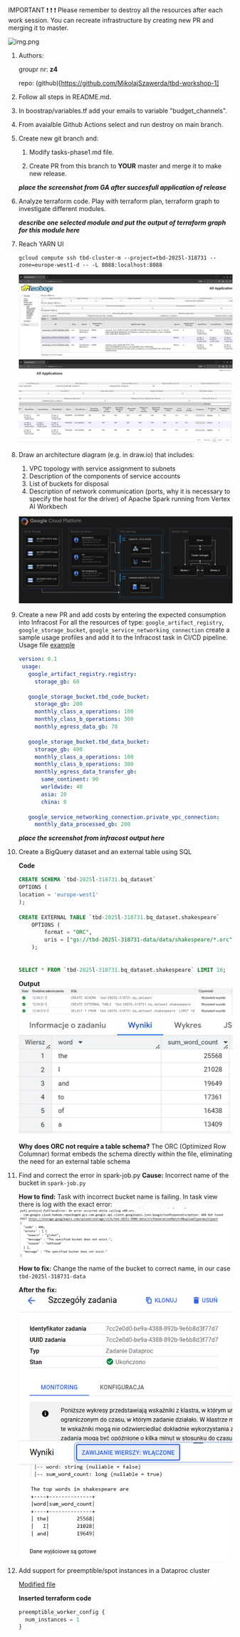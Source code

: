 IMPORTANT ❗ ❗ ❗ Please remember to destroy all the resources after each work session. You can recreate infrastructure by creating new PR and merging it to master.
  
![img.png](doc/figures/destroy.png)

1. Authors:

   groupr nr: **z4**

   repo: (github)[https://github.com/MikolajSzawerda/tbd-workshop-1]

2. Follow all steps in README.md.

3. In boostrap/variables.tf add your emails to variable "budget_channels".

4. From avaialble Github Actions select and run destroy on main branch.
   
5. Create new git branch and:
    1. Modify tasks-phase1.md file.
    
    2. Create PR from this branch to **YOUR** master and merge it to make new release. 
    
    ***place the screenshot from GA after succesfull application of release***


6. Analyze terraform code. Play with terraform plan, terraform graph to investigate different modules.

    ***describe one selected module and put the output of terraform graph for this module here***
   
7. Reach YARN UI
   ```shell
   gcloud compute ssh tbd-cluster-m --project=tbd-2025l-318731 --zone=europe-west1-d -- -L 8088:localhost:8088
   ```
   ![yarn_ui_ss1](doc/yarn_ui_ss1.png)
   ![yarn_ui_ss2](doc/yarn_ui_ss2.png)

8. Draw an architecture diagram (e.g. in draw.io) that includes:
    1. VPC topology with service assignment to subnets
    2. Description of the components of service accounts
    3. List of buckets for disposal
    4. Description of network communication (ports, why it is necessary to specify the host for the driver) of Apache Spark running from Vertex AI Workbech
  
    ![architecture_diagram](doc/tbd-task-8.png)

9. Create a new PR and add costs by entering the expected consumption into Infracost
For all the resources of type: `google_artifact_registry`, `google_storage_bucket`, `google_service_networking_connection`
create a sample usage profiles and add it to the Infracost task in CI/CD pipeline. Usage file [example](https://github.com/infracost/infracost/blob/master/infracost-usage-example.yml) 
   ```yaml
   version: 0.1
    usage:
      google_artifact_registry.registry:
        storage_gb: 60

      google_storage_bucket.tbd_code_bucket:
        storage_gb: 200
        monthly_class_a_operations: 100
        monthly_class_b_operations: 300
        monthly_egress_data_gb: 70

      google_storage_bucket.tbd_data_bucket:
        storage_gb: 400
        monthly_class_a_operations: 100
        monthly_class_b_operations: 300
        monthly_egress_data_transfer_gb:
          same_continent: 90
          worldwide: 40
          asia: 20
          china: 0

      google_service_networking_connection.private_vpc_connection:
        monthly_data_processed_gb: 200

   ```

   ***place the screenshot from infracost output here***

10. Create a BigQuery dataset and an external table using SQL

    **Code**
    ```sql
    CREATE SCHEMA `tbd-2025l-318731.bq_dataset`
    OPTIONS (
    location = 'europe-west1'
    );

    CREATE EXTERNAL TABLE `tbd-2025l-318731.bq_dataset.shakespeare`
        OPTIONS (
            format = "ORC",
            uris = ["gs://tbd-2025l-318731-data/data/shakespeare/*.orc"]
        );


    SELECT * FROM `tbd-2025l-318731.bq_dataset.shakespeare` LIMIT 10;
    ```

    **Output**
    ![SQL tasks](tasks-phase1/big_query_results.png)
    ![Select results](tasks-phase1/big_query_results_shakespeare.png)

    **Why does ORC not require a table schema?**
    The ORC (Optimized Row Columnar) format embeds the schema directly within the file, eliminating the need for an external table schema

11. Find and correct the error in spark-job.py
    **Cause:**
    Incorrect name of the bucket in `spark-job.py`

    **How to find:**
    Task with incorrect bucket name is failing. In task view there is log with the exact error:
    ![spark_failed.png](tasks-phase1/spark-failed.png)

    **How to fix:**
    Change the name of the bucket to correct name, in our case `tbd-2025l-318731-data`

    **After the fix:**
    ![spark_success.png](tasks-phase1/spark-success.png)

12. Add support for preemptible/spot instances in a Dataproc cluster

    [Modified file](modules/dataproc/main.tf)

    **Inserted terraform code**
    
    ```tf
    preemptible_worker_config {
      num_instances = 1
    }
    ```
    
